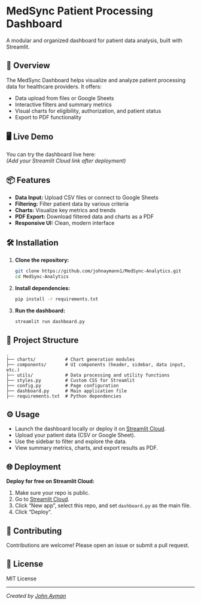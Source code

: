 # MedSync Patient Processing Dashboard

A modular and organized dashboard for patient data analysis, built with Streamlit.

## 🚀 Overview

The MedSync Dashboard helps visualize and analyze patient processing data for healthcare providers. It offers:
- Data upload from files or Google Sheets
- Interactive filters and summary metrics
- Visual charts for eligibility, authorization, and patient status
- Export to PDF functionality

## 🖥️ Live Demo

You can try the dashboard live here:  
*(Add your Streamlit Cloud link after deployment)*

## 📦 Features

- **Data Input:** Upload CSV files or connect to Google Sheets
- **Filtering:** Filter patient data by various criteria
- **Charts:** Visualize key metrics and trends
- **PDF Export:** Download filtered data and charts as a PDF
- **Responsive UI:** Clean, modern interface

## 🛠️ Installation

1. **Clone the repository:**
   ```bash
   git clone https://github.com/johnaymann1/MedSync-Analytics.git
   cd MedSync-Analytics
   ```

2. **Install dependencies:**
   ```bash
   pip install -r requirements.txt
   ```

3. **Run the dashboard:**
   ```bash
   streamlit run dashboard.py
   ```

## 📁 Project Structure

```
.
├── charts/           # Chart generation modules
├── components/       # UI components (header, sidebar, data input, etc.)
├── utils/            # Data processing and utility functions
├── styles.py         # Custom CSS for Streamlit
├── config.py         # Page configuration
├── dashboard.py      # Main application file
├── requirements.txt  # Python dependencies
```

## ⚙️ Usage

- Launch the dashboard locally or deploy it on [Streamlit Cloud](https://streamlit.io/cloud).
- Upload your patient data (CSV or Google Sheet).
- Use the sidebar to filter and explore the data.
- View summary metrics, charts, and export results as PDF.

## 🌐 Deployment

**Deploy for free on Streamlit Cloud:**
1. Make sure your repo is public.
2. Go to [Streamlit Cloud](https://streamlit.io/cloud).
3. Click “New app”, select this repo, and set `dashboard.py` as the main file.
4. Click “Deploy”.

## 🤝 Contributing

Contributions are welcome! Please open an issue or submit a pull request.

## 📄 License

MIT License

---

*Created by [John Ayman](https://github.com/johnaymann1)* 